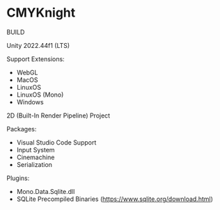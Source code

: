 # CMYKnight
 
BUILD

Unity 2022.44f1 (LTS)

Support Extensions:
- WebGL
- MacOS 
- LinuxOS
- LinuxOS (Mono)
- Windows 

2D (Built-In Render Pipeline) Project 

Packages: 
- Visual Studio Code Support 
- Input System
- Cinemachine 
- Serialization 

Plugins:
- Mono.Data.Sqlite.dll 
- SQLite Precompiled Binaries (https://www.sqlite.org/download.html)
